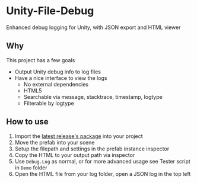 # Unity-File-Debug
Enhanced debug logging for Unity, with JSON export and HTML viewer

## Why
This project has a few goals
- Output Unity debug info to log files
- Have a nice interface to view the logs
  - No external dependencies
  - HTML5
  - Searchable via message, stacktrace, timestamp, logtype
  - Filterable by logtype

## How to use
1. Import the [latest release's package](https://github.com/Sacred-Seed-Studio/Unity-File-Debug/releases) into your project
2. Move the prefab into your scene
3. Setup the filepath and settings in the prefab instance inspector
4. Copy the HTML to your output path via inspector
5. Use `Debug.Log` as normal, or for more advanced usage see Tester script in `Demo` folder
6. Open the HTML file from your log folder, open a JSON log in the top left
